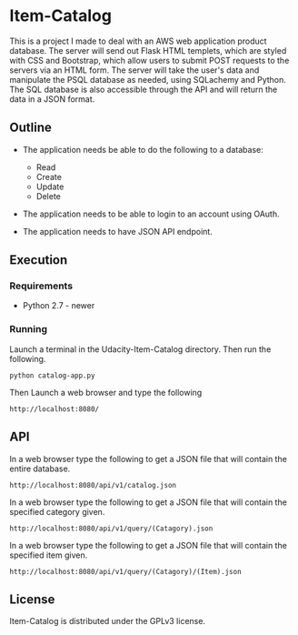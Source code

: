 # Item-Catalog

This is a project I made to deal with an AWS web application product database. The server will send out Flask HTML templets,  which are styled with CSS and Bootstrap, which allow users to submit POST requests to the servers via an HTML form. The server will take the user's data and manipulate the PSQL database as needed, using SQLachemy and Python. The SQL database is also accessible through the API and will return the data in a JSON format.


## Outline
* The application needs be able to do the following to a database:
  * Read
  * Create
  * Update
  * Delete
  
* The application needs to be able to login to an account using OAuth.
* The application needs to have JSON API endpoint.

## Execution

### Requirements
* Python 2.7 - newer

### Running

Launch a terminal in the Udacity-Item-Catalog directory. Then run the following.
```
python catalog-app.py
```
Then Launch a web browser and type the following
```
http://localhost:8080/
```
## API
In a web browser type the following to get a JSON file that will contain the entire database.
```
http://localhost:8080/api/v1/catalog.json
```
In a web browser type the following to get a JSON file that will contain the specified category given.
```
http://localhost:8080/api/v1/query/(Catagory).json
```
In a web browser type the following to get a JSON file that will contain the specified item given.
```
http://localhost:8080/api/v1/query/(Catagory)/(Item).json
```

## License
Item-Catalog is distributed under the GPLv3 license.
